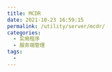 ```yaml
---
title: MCDR
date: 2021-10-23 16:59:15
permalink: /utility/server/mcdr/
categories:
  - 实用程序
  - 服务端管理
tags:
  - 
---
```

